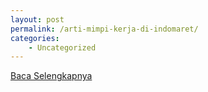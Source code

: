 ```yaml
---
layout: post
permalink: /arti-mimpi-kerja-di-indomaret/
categories:
    - Uncategorized
---
```


[Baca Selengkapnya](/05)